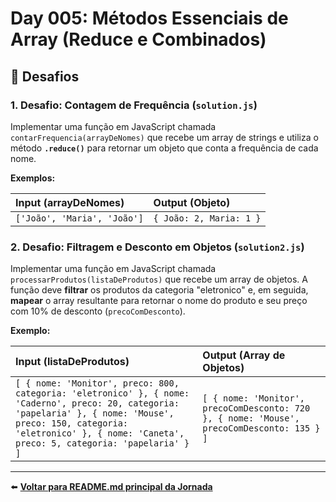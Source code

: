 # Day 005: Métodos Essenciais de Array (Reduce e Combinados)

## 🎯 Desafios

### 1. Desafio: Contagem de Frequência (`solution.js`)

Implementar uma função em JavaScript chamada `contarFrequencia(arrayDeNomes)` que recebe um array de strings e utiliza o método **`.reduce()`** para retornar um objeto que conta a frequência de cada nome.

**Exemplos:**

| Input (arrayDeNomes) | Output (Objeto) |
| :--- | :--- |
| `['João', 'Maria', 'João']` | `{ João: 2, Maria: 1 }` |

### 2. Desafio: Filtragem e Desconto em Objetos (`solution2.js`)

Implementar uma função em JavaScript chamada `processarProdutos(listaDeProdutos)` que recebe um array de objetos. A função deve **filtrar** os produtos da categoria "eletronico" e, em seguida, **mapear** o array resultante para retornar o nome do produto e seu preço com 10% de desconto (`precoComDesconto`).

**Exemplo:**

| Input (listaDeProdutos) | Output (Array de Objetos) |
| :--- | :--- |
| ```[ { nome: 'Monitor', preco: 800, categoria: 'eletronico' }, { nome: 'Caderno', preco: 20, categoria: 'papelaria' }, { nome: 'Mouse', preco: 150, categoria: 'eletronico' }, { nome: 'Caneta', preco: 5, categoria: 'papelaria' } ]``` | ```[ { nome: 'Monitor', precoComDesconto: 720 }, { nome: 'Mouse', precoComDesconto: 135 } ]``` |

---

⬅️ **[Voltar para README.md principal da Jornada](../../README.md)**